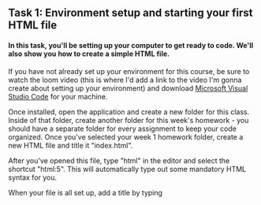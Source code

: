 ## Task 1: Environment setup and starting your first HTML file

#### In this task, you'll be setting up your computer to get ready to code.  We'll also show you how to create a simple HTML file.

If you have not already set up your environment for this course, be sure to watch the loom video (this is where I'd add a link to the video I'm gonna create about setting up your environment) and download [Microsoft Visual Studio Code](https://code.visualstudio.com/Download) for your machine. 

Once installed, open the application and create a new folder for this class.  Inside of that folder, create another folder for this week's homework - you should have a separate folder for every assignment to keep your code organized.  Once you've selected your week 1 homework folder, create a new HTML file and title it "index.html".  

After you've opened this file, type "html" in the editor and select the shortcut "html:5".  This will automatically type out some mandatory HTML syntax for you.

When your file is all set up, add a title by typing <title>put your title here<title> within the <head> section and make sure within your <body> section thats it prints "Hello World!"

#### Open a pull request for your code

Once you've completed this task, be sure create a new branch titled `[your GitHub username]-[week]-[task number]`.  For example my GitHub username is `danzelo1` so my branch name for week 1's first task (this assignment) would be `danzelo1-1-1`.

After you've created your branch, commit your code to this branch and open a pull request to merge with your main branch.  When creating this request, be sure to title it appropriately in accordance with your changes, and include any specific details in your comments.

As long as there are no conflicts with the base branch, you can now merge your pull request with your main branch. From here, click on "Issues" on the top left of your screen, below the name of your repository, and click on the week (so this week would be week 1). A new comment should have appeared for your next task. This is where you'll find the instructions for task 2.